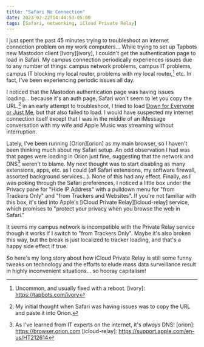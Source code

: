 ```yaml
---
title: "Safari No Connection"
date: 2023-02-22T14:44:53-05:00
tags: [Safari, networking, iCloud Private Relay]
---
```


I just spent the past 45 minutes trying to troubleshoot an internet connection problem on my work computers… While trying to set up Tapbots new Mastodon client [Ivory][ivory], I couldn't get the authentication page to load in Safari. My campus connection periodically experiences issues due to any number of things: campus network problems, campus IT problems, campus IT blocking my local router, problems with my local router,[^fn2] etc. In fact, I've been experiencing periodic issues all day. 

[^fn2]: Uncommon, and usually fixed with a reboot.
[ivory]: https://tapbots.com/ivory

I noticed that the Mastodon authentication page was having issues loading… because it's an auth page, Safari won't seem to let you copy the URL.[^fn1] in an early attempt to troubleshoot, I tried to load [Down for Everyone or Just Me](www.downforeveryoneorjustme.com), but that also failed to load. I would have suspected my internet connection itself except that I was in the middle of an iMessage conversation with my wife and Apple Music was streaming without interruption. 

Lately, I've been running [Orion][orion] as my main browser, so I haven't been thinking much about my Safari setup. An odd observation I had was that pages were loading in Orion just fine, suggesting that the network and DNS[^fn3] weren't to blame. My next thought was to start disabling as many extensions, apps, etc. as I could (_all_ Safari extensions, my software firewall, assorted background services…). None of this had any effect. Finally, as I was poking through the Safari preferences, I noticed a little box under the Privacy pane for "Hide IP Address" with a pulldown menu for "from Trackers Only" and "from Trackers and Websites". If you're not familiar with this box, it's tied into Apple's [iCloud Private Relay][icloud-relay] service, which promises to "protect your privacy when you browse the web in Safari."

[^fn1]: My initial thought when Safari was having issues was to copy the URL and paste it into Orion. 
[^fn3]: As I've learned from IT experts on the internet, it's _always_ DNS!
[orion]: https://browser.orion.com
[icloud-relay]: https://support.apple.com/en-us/HT212614

It seems my campus network is incompatible with the Private Relay service though it works if I switch to "from Trackers Only". Maybe it's also broken this way, but the break is just localized to tracker loading, and that's a happy side effect if true. 

So here's my long story about how iCloud Private Relay is still some funny tweaks on technology and the efforts to elude mass data surveillance result in highly inconvenient situations… so hooray capitalism!

